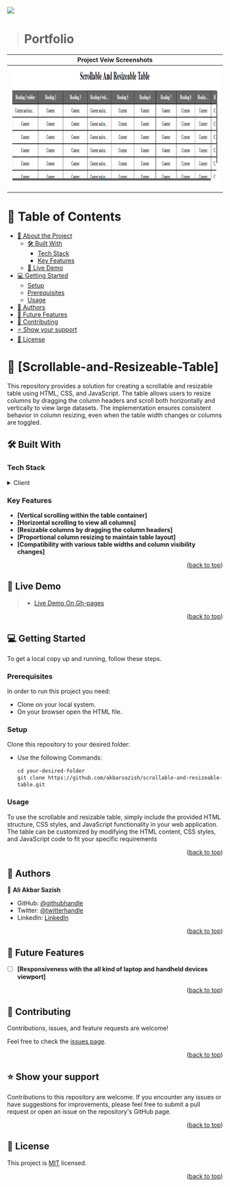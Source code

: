 <a name="readme-top"></a>

![](https://img.shields.io/badge/Microverse-blueviolet)

<div align="center">

</div>

> # Portfolio

| Project Veiw Screenshots|
|---------------------------------------|
|<div align="center"><img src="./images/table.png" alt="screenshot" width="auto" height="288"/></div>|

# 📗 Table of Contents

- [📖 About the Project](#about-project)
  - [🛠 Built With](#built-with)
    - [Tech Stack](#tech-stack)
    - [Key Features](#key-features)
  - [🚀 Live Demo](#live-demo)
- [💻 Getting Started](#getting-started)
  - [Setup](#setup)
  - [Prerequisites](#prerequisites)
  - [Usage](#usage)
- [👥 Authors](#authors)
- [🔭 Future Features](#future-features)
- [🤝 Contributing](#contributing)
- [⭐️ Show your support](#support)
- [📝 License](#license)


# 📖 [Scrollable-and-Resizeable-Table] <a name="about-project"></a>

This repository provides a solution for creating a scrollable and resizable table using HTML, CSS, and JavaScript. The table allows users to resize columns by dragging the column headers and scroll both horizontally and vertically to view large datasets. The implementation ensures consistent behavior in column resizing, even when the table width changes or columns are toggled.


## 🛠 Built With <a name="built-with"></a>

### Tech Stack <a name="tech-stack"></a>

<details>
  <summary>Client</summary>
  <ul>
    <li><a href="#">HTML</a></li>
    <li><a href="#">CSS</a></li>
    <li><a href="#">JAVASCRIP</a></li>
  </ul>
</details>


### Key Features <a name="key-features"></a>
- **[Vertical scrolling within the table container]**
- **[Horizontal scrolling to view all columns]**
- **[Resizable columns by dragging the column headers]**
- **[Proportional column resizing to maintain table layout]**
- **[Compatibility with various table widths and column visibility changes]**

<p align="right">(<a href="#readme-top">back to top</a>)</p>


## 🚀 Live Demo <a name="live-demo"></a>

> - [Live Demo On Gh-pages](https://akbarsazish.github.io/scrollable-and-resizeable-table/)


<p align="right">(<a href="#readme-top">back to top</a>)</p>


## 💻 Getting Started <a name="getting-started"></a>


To get a local copy up and running, follow these steps.

### Prerequisites

In order to run this project you need:
- Clone on your local system.
- On your browser open the HTML file.


### Setup

Clone this repository to your desired folder:

- Use the following Commands:

      cd your-desired-folder
      git clone https://github.com/akbarsazish/scrollable-and-resizeable-table.git


### Usage
To use the scrollable and resizable table, simply include the provided HTML structure, CSS styles, and JavaScript functionality in your web application. The table can be customized by modifying the HTML content, CSS styles, and JavaScript code to fit your specific requirements


<p align="right">(<a href="#readme-top">back to top</a>)</p>


## 👥 Authors <a name="authors"></a>


👤 **Ali Akbar Sazish**

- GitHub: [@githubhandle](https://github.com/akbarsazish)
- Twitter: [@twitterhandle](https://twitter.com/AliAkbarSazish1)
- LinkedIn: [LinkedIn](https://www.linkedin.com/in/ali-akbar-sazish/)


<p align="right">(<a href="#readme-top">back to top</a>)</p>


## 🔭 Future Features <a name="future-features"></a>
- [ ] **[Responsiveness with the all kind of laptop and handheld devices viewport]**

<p align="right">(<a href="#readme-top">back to top</a>)</p>


## 🤝 Contributing <a name="contributing"></a>

Contributions, issues, and feature requests are welcome!

Feel free to check the [issues page](../../issues/).

<p align="right">(<a href="#readme-top">back to top</a>)</p>


## ⭐️ Show your support <a name="support"></a>

Contributions to this repository are welcome. If you encounter any issues or have suggestions for improvements, please feel free to submit a pull request or open an issue on the repository's GitHub page.

<p align="right">(<a href="#readme-top">back to top</a>)</p>



## 📝 License <a name="license"></a>

This project is [MIT](./LICENSE) licensed.

<p align="right">(<a href="#readme-top">back to top</a>)</p>
